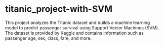# titanic_project-with-SVM
This project analyzes the Titanic dataset and builds a machine learning model to predict passenger survival using Support Vector Machines (SVM). The dataset is provided by Kaggle and contains information such as passenger age, sex, class, fare, and more.
